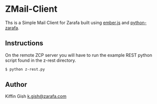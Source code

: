 # ZMail-Client

Ths is a Simple Mail Client for Zarafa built using [ember.js](http://www.emberjs.com) and [python-zarafa](https://github.com/zarafagroupware/python-zarafa).

## Instructions

On the remote ZCP server you will have to run the example REST python script found in the z-rest directory.

```bash
$ python z-rest.py
```

## Author

Kiffin Gish
k.gish@zarafa.com
